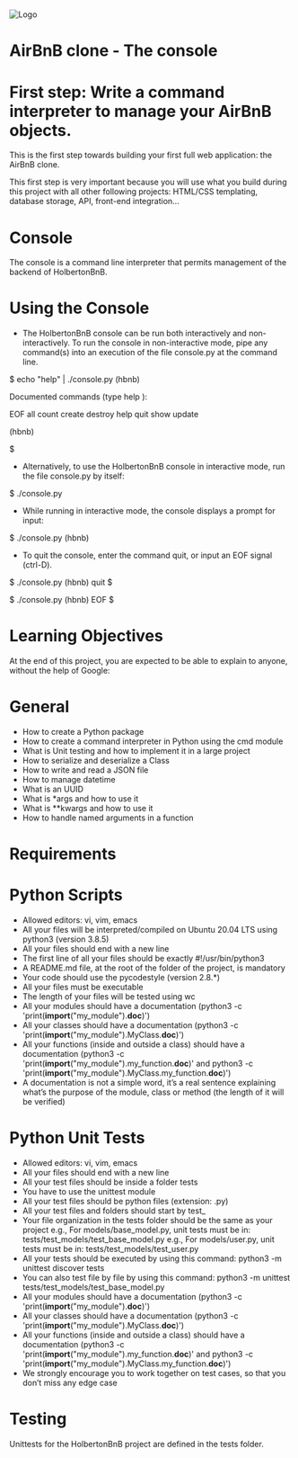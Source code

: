
# 



![Logo](https://holbertonintranet.s3.amazonaws.com/uploads/medias/2018/6/65f4a1dd9c51265f49d0.png?X-Amz-Algorithm=AWS4-HMAC-SHA256&X-Amz-Credential=AKIARDDGGGOU5BHMTQX4%2F20220628%2Fus-east-1%2Fs3%2Faws4_request&X-Amz-Date=20220628T002728Z&X-Amz-Expires=86400&X-Amz-SignedHeaders=host&X-Amz-Signature=e9a1d2d87cf693d06c212c3f70d82cd4557158160a309b5d71ee62a74eabe675)

# AirBnB clone - The console

# First step: Write a command interpreter to manage your AirBnB objects.
This is the first step towards building your first full web application: the AirBnB clone. 

This first step is very important because you will use what you build during this project with all other following projects: HTML/CSS templating, database storage, API, front-end integration…

# Console 

The console is a command line interpreter that permits management of the backend of HolbertonBnB.

# Using the Console
* The HolbertonBnB console can be run both interactively and non-interactively. To run the console in non-interactive mode, pipe any command(s) into an execution of the file console.py at the command line.

$ echo "help" | ./console.py
(hbnb) 

Documented commands (type help <topic>):

EOF  all  count  create  destroy  help  quit  show  update

(hbnb)

$

* Alternatively, to use the HolbertonBnB console in interactive mode, run the file console.py by itself:

$ ./console.py

* While running in interactive mode, the console displays a prompt for input:

$ ./console.py
(hbnb) 

* To quit the console, enter the command quit, or input an EOF signal (ctrl-D).

$ ./console.py
(hbnb) quit
$

$ ./console.py
(hbnb) EOF
$

# Learning Objectives
At the end of this project, you are expected to be able to explain to anyone, without the help of Google:

# General
* How to create a Python package
* How to create a command interpreter in Python using the cmd module
* What is Unit testing and how to implement it in a large project
* How to serialize and deserialize a Class
* How to write and read a JSON file
* How to manage datetime
* What is an UUID
* What is *args and how to use it
* What is **kwargs and how to use it
* How to handle named arguments in a function

# Requirements
# Python Scripts
* Allowed editors: vi, vim, emacs
* All your files will be interpreted/compiled on Ubuntu 20.04 LTS using python3 (version 3.8.5)
* All your files should end with a new line
* The first line of all your files should be exactly #!/usr/bin/python3
* A README.md file, at the root of the folder of the project, is mandatory
* Your code should use the pycodestyle (version 2.8.*)
* All your files must be executable
* The length of your files will be tested using wc
* All your modules should have a documentation (python3 -c 'print(__import__("my_module").__doc__)')
* All your classes should have a documentation (python3 -c 'print(__import__("my_module").MyClass.__doc__)')
* All your functions (inside and outside a class) should have a documentation (python3 -c 'print(__import__("my_module").my_function.__doc__)' and python3 -c 'print(__import__("my_module").MyClass.my_function.__doc__)')
* A documentation is not a simple word, it’s a real sentence explaining what’s the purpose of the module, class or method (the length of it will be verified)

# Python Unit Tests
* Allowed editors: vi, vim, emacs
* All your files should end with a new line
* All your test files should be inside a folder tests
* You have to use the unittest module
* All your test files should be python files (extension: .py)
* All your test files and folders should start by test_
* Your file organization in the tests folder should be the same as your project
e.g., For models/base_model.py, unit tests must be in: tests/test_models/test_base_model.py
e.g., For models/user.py, unit tests must be in: tests/test_models/test_user.py
* All your tests should be executed by using this command: python3 -m unittest discover tests
* You can also test file by file by using this command: python3 -m unittest tests/test_models/test_base_model.py
* All your modules should have a documentation (python3 -c 'print(__import__("my_module").__doc__)')
* All your classes should have a documentation (python3 -c 'print(__import__("my_module").MyClass.__doc__)')
* All your functions (inside and outside a class) should have a documentation (python3 -c 'print(__import__("my_module").my_function.__doc__)' and python3 -c 'print(__import__("my_module").MyClass.my_function.__doc__)')
* We strongly encourage you to work together on test cases, so that you don’t miss any edge case

# Testing 
Unittests for the HolbertonBnB project are defined in the tests folder.
